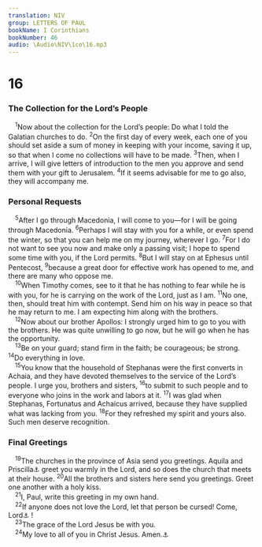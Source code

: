 ```yaml
---
translation: NIV
group: LETTERS OF PAUL
bookName: I Corinthians 
bookNumber: 46
audio: \Audio\NIV\1co\16.mp3
---
```


<div class="title"><h1>16</h1><h3>The Collection for the Lord’s People </h3></div>
<span class="verse 1co_16_1"> <sup>1</sup>Now about the collection for the Lord’s people: Do what I told the Galatian churches to do. </span>
<span class="verse 1co_16_2"><sup>2</sup>On the first day of every week, each one of you should set aside a sum of money in keeping with your income, saving it up, so that when I come no collections will have to be made. </span>
<span class="verse 1co_16_3"><sup>3</sup>Then, when I arrive, I will give letters of introduction to the men you approve and send them with your gift to Jerusalem. </span>
<span class="verse 1co_16_4"><sup>4</sup>If it seems advisable for me to go also, they will accompany me. <br/></span>
<div class="title"><h3>Personal Requests </h3></div>
<span class="verse 1co_16_5"> <sup>5</sup>After I go through Macedonia, I will come to you—for I will be going through Macedonia. </span>
<span class="verse 1co_16_6"><sup>6</sup>Perhaps I will stay with you for a while, or even spend the winter, so that you can help me on my journey, wherever I go. </span>
<span class="verse 1co_16_7"><sup>7</sup>For I do not want to see you now and make only a passing visit; I hope to spend some time with you, if the Lord permits. </span>
<span class="verse 1co_16_8"><sup>8</sup>But I will stay on at Ephesus until Pentecost, </span>
<span class="verse 1co_16_9"><sup>9</sup>because a great door for effective work has opened to me, and there are many who oppose me. <br/></span>
<span class="verse 1co_16_10"> <sup>10</sup>When Timothy comes, see to it that he has nothing to fear while he is with you, for he is carrying on the work of the Lord, just as I am. </span>
<span class="verse 1co_16_11"><sup>11</sup>No one, then, should treat him with contempt. Send him on his way in peace so that he may return to me. I am expecting him along with the brothers. <br/></span>
<span class="verse 1co_16_12"> <sup>12</sup>Now about our brother Apollos: I strongly urged him to go to you with the brothers. He was quite unwilling to go now, but he will go when he has the opportunity. <br/></span>
<span class="verse 1co_16_13"> <sup>13</sup>Be on your guard; stand firm in the faith; be courageous; be strong. </span>
<span class="verse 1co_16_14"><sup>14</sup>Do everything in love. <br/></span>
<span class="verse 1co_16_15"> <sup>15</sup>You know that the household of Stephanas were the first converts in Achaia, and they have devoted themselves to the service of the Lord’s people. I urge you, brothers and sisters, </span>
<span class="verse 1co_16_16"><sup>16</sup>to submit to such people and to everyone who joins in the work and labors at it. </span>
<span class="verse 1co_16_17"><sup>17</sup>I was glad when Stephanas, Fortunatus and Achaicus arrived, because they have supplied what was lacking from you. </span>
<span class="verse 1co_16_18"><sup>18</sup>For they refreshed my spirit and yours also. Such men deserve recognition. <br/></span>
<div class="title"><h3>Final Greetings </h3></div>
<span class="verse 1co_16_19"> <sup>19</sup>The churches in the province of Asia send you greetings. Aquila and Priscilla<a data-toggle="tooltip" data-placement="bottom" title="Greek Prisca , a variant of Priscilla">⚓</a> greet you warmly in the Lord, and so does the church that meets at their house. </span>
<span class="verse 1co_16_20"><sup>20</sup>All the brothers and sisters here send you greetings. Greet one another with a holy kiss. <br/></span>
<span class="verse 1co_16_21"> <sup>21</sup>I, Paul, write this greeting in my own hand. <br/></span>
<span class="verse 1co_16_22"> <sup>22</sup>If anyone does not love the Lord, let that person be cursed! Come, Lord<a data-toggle="tooltip" data-placement="bottom" title="The Greek for Come, Lord reproduces an Aramaic expression (Marana tha ) used by early Christians.">⚓</a> ! <br/></span>
<span class="verse 1co_16_23"> <sup>23</sup>The grace of the Lord Jesus be with you. <br/></span>
<span class="verse 1co_16_24"> <sup>24</sup>My love to all of you in Christ Jesus. Amen.<a data-toggle="tooltip" data-placement="bottom" title="Some manuscripts do not have Amen .">⚓</a><br/></span>
